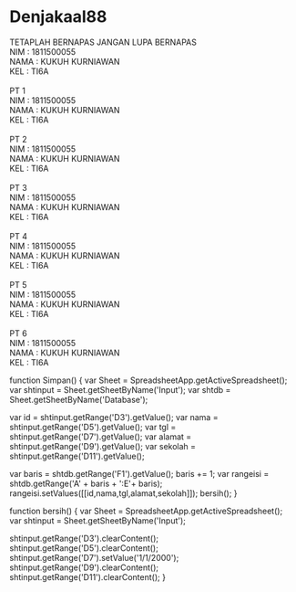 # Denjakaal88<br>
TETAPLAH BERNAPAS JANGAN LUPA BERNAPAS<br>
NIM : 1811500055<br>
NAMA : KUKUH KURNIAWAN<br>
KEL : TI6A<br>
<br>
PT 1<br>
NIM : 1811500055<br>
NAMA : KUKUH KURNIAWAN<br>
KEL : TI6A<br>
<br>
PT 2<br>
NIM : 1811500055<br>
NAMA : KUKUH KURNIAWAN<br>
KEL : TI6A<br>
<br>
PT 3<br>
NIM : 1811500055<br>
NAMA : KUKUH KURNIAWAN<br>
KEL : TI6A<br>
<br>
PT 4<br>
NIM : 1811500055<br>
NAMA : KUKUH KURNIAWAN<br>
KEL : TI6A<br>
<br>
PT 5<br>
NIM : 1811500055<br>
NAMA : KUKUH KURNIAWAN<br>
KEL : TI6A<br>
<br>
PT 6<br>
NIM : 1811500055<br>
NAMA : KUKUH KURNIAWAN<br>
KEL : TI6A<br>


function Simpan() {
  var Sheet = SpreadsheetApp.getActiveSpreadsheet();
  var shtinput = Sheet.getSheetByName('Input');
  var shtdb = Sheet.getSheetByName('Database');
  
  var id = shtinput.getRange('D3').getValue();
  var nama = shtinput.getRange('D5').getValue();
  var tgl = shtinput.getRange('D7').getValue();
  var alamat =  shtinput.getRange('D9').getValue();
  var sekolah = shtinput.getRange('D11').getValue();
  
  var baris = shtdb.getRange('F1').getValue();
  baris += 1;
  var rangeisi = shtdb.getRange('A' + baris + ':E'+ baris);
  rangeisi.setValues([[id,nama,tgl,alamat,sekolah]]);
  bersih();
}

function bersih() {
  var Sheet = SpreadsheetApp.getActiveSpreadsheet();
  var shtinput = Sheet.getSheetByName('Input');
  
  shtinput.getRange('D3').clearContent();
  shtinput.getRange('D5').clearContent();
  shtinput.getRange('D7').setValue('1/1/2000');
  shtinput.getRange('D9').clearContent();
  shtinput.getRange('D11').clearContent();
}
